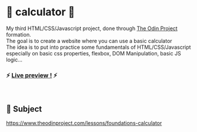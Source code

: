 # 📌 calculator 📌

My third HTML/CSS/Javascript project, done through [The Odin Project](https://www.theodinproject.com/) formation. <br>
The goal is to create a website where you can use a basic calculator<br>
The idea is to put into practice some fundamentals of HTML/CSS/Javascript especially on basic css properties, flexbox, DOM Manipulation, basic JS logic...


### :zap: [Live preview !](https://ade-garr.github.io/calculator/) :zap:

<br>

## 🔑 Subject
https://www.theodinproject.com/lessons/foundations-calculator